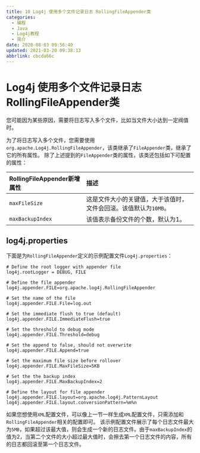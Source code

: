```yaml
---
title: 10 Log4j 使用多个文件记录日志 RollingFileAppender类
categories: 
  - 编程
  - Java
  - Log4j教程
  - 简介
date: 2020-08-03 09:56:40
updated: 2021-03-20 09:38:13
abbrlink: cbcda66c
---
```

# Log4j 使用多个文件记录日志 RollingFileAppender类
您可能因为某些原因，需要将日志写入多个文件，比如当文件大小达到一定阀值时。

为了将日志写入多个文件，您需要使用`org.apache.Log4j.RollingFileAppender`，该类继承了`FileAppender`类，继承了它的所有属性。
除了上述提到的`FileAppender`类的属性，该类还包括如下可配置的属性：


|RollingFileAppender新增属性|描述|
|:---|:---|
|`maxFileSize`|这是文件大小的关键值，大于该值时，文件会回滚。该值默认为`10MB`。|
|`maxBackupIndex`|该值表示备份文件的个数，默认为1。|

## log4j.properties
下面是为`RollingFileAppender`定义的示例配置文件`Log4j.properties`：
```properties /Log4jDemo/Log4jConfig/RollingFileAppender/Log4j.properties
# Define the root logger with appender file
log4j.rootLogger = DEBUG, FILE

# Define the file appender
log4j.appender.FILE=org.apache.log4j.RollingFileAppender

# Set the name of the file
log4j.appender.FILE.File=log.out

# Set the immediate flush to true (default)
log4j.appender.FILE.ImmediateFlush=true

# Set the threshold to debug mode
log4j.appender.FILE.Threshold=debug

# Set the append to false, should not overwrite
log4j.appender.FILE.Append=true

# Set the maximum file size before rollover
log4j.appender.FILE.MaxFileSize=5KB

# Set the the backup index
log4j.appender.FILE.MaxBackupIndex=2

# Define the layout for file appender
log4j.appender.FILE.layout=org.apache.log4j.PatternLayout
log4j.appender.FILE.layout.conversionPattern=%m%n
```
如果您想使用`XML`配置文件，可以像上一节一样生成`XML`配置文件，只需添加和`RollingFileAppender`相关的配置即可。
该示例配置文件展示了每个日志文件最大为`5MB`，如果超过该最大值，则会生成一个新的日志文件。由于`maxBackupIndex`的值为2，当第二个文件的大小超过最大值时，会擦去第一个日志文件的内容，所有的日志都回滚至第一个日志文件。 
